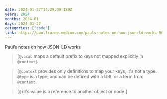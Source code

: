 ```yaml
---
date: 2024-01-27T14:29:09.189Z
years: 2024
months: 2024-01
days: 2024-01-27
categories: ["code"]
link: https://paulfrazee.medium.com/pauls-notes-on-how-json-ld-works-965732ea559d
---
```

[Paul’s notes on how JSON-LD works](https://paulfrazee.medium.com/pauls-notes-on-how-json-ld-works-965732ea559d)

> [`@vocab` maps a default prefix to keys not mapped explicitly in `@context`].

> [`@context` provides only definitions to map your keys, it's not a type. `@type` is a type, and can be defined with a URL or a term from `@context`.

> [`@id`'s value is a reference to another object or node.]
